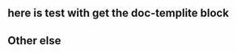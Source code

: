 ## here is test with get the doc-templite block


<!-- doc-templite START generated -->
<!-- docTempliteId = 'readme -->
<!-- name = 'yobrave' -->
<!-- age = 18 -->
<!-- doc-templite END generated -->


## Other else